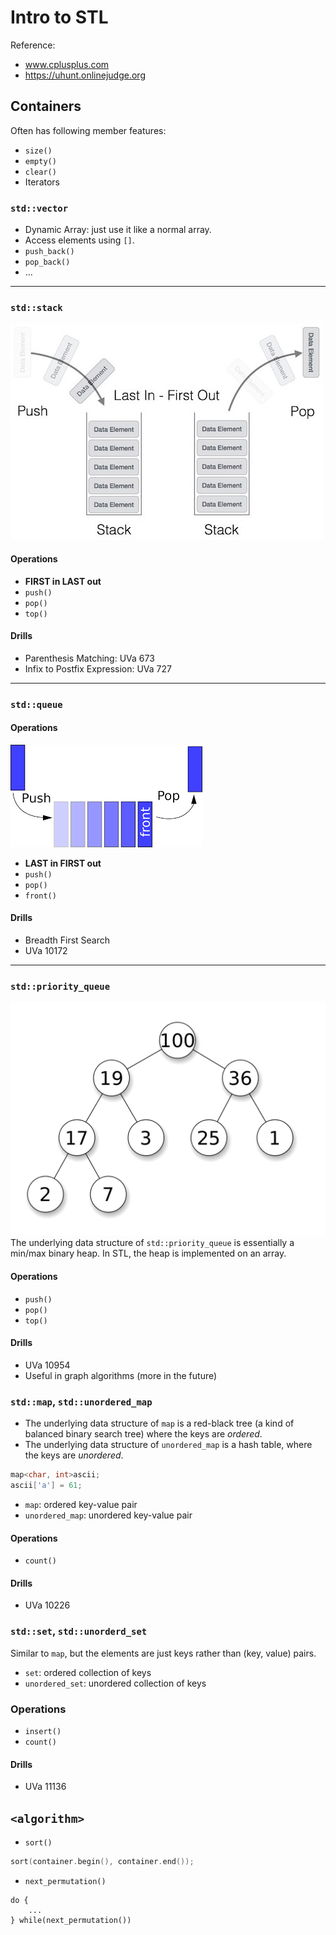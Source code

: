 # Intro to STL
Reference: 
- www.cplusplus.com
- https://uhunt.onlinejudge.org

## Containers
Often has following member features:

- `size()`
- `empty()`
- `clear()`
- Iterators

### `std::vector`
- Dynamic Array: just use it like a normal array.
- Access elements using `[]`.
- `push_back()`
- `pop_back()`
- ...
***
### `std::stack`
![stack](./img/stack.png)
#### Operations
- **FIRST in LAST out** 
- `push()`
- `pop()`
- `top()`
#### Drills
- Parenthesis Matching: UVa 673
- Infix to Postfix Expression: UVa 727
***
### `std::queue`
#### Operations
![queue](./img/queue.png)
- **LAST in FIRST out**
- `push()`
- `pop()`
- `front()`
#### Drills
- Breadth First Search 
- UVa 10172
***
### `std::priority_queue`
![heap](./img/heap.png)
The underlying data structure of `std::priority_queue` is essentially a min/max binary heap. In STL, the heap is implemented on an array.
#### Operations
- `push()`
- `pop()`
- `top()`
#### Drills
- UVa 10954
- Useful in graph algorithms (more in the future)
### `std::map`, `std::unordered_map`
- The underlying data structure of `map` is a red-black tree (a kind of balanced binary search tree) where the keys are *ordered*.
- The underlying data structure of `unordered_map` is a hash table, where the keys are *unordered*.
```c++
map<char, int>ascii;
ascii['a'] = 61;
```
- `map`: ordered key-value pair
- `unordered_map`: unordered key-value pair
#### Operations
- `count()`
#### Drills
- UVa 10226
### `std::set`, `std::unorderd_set`
Similar to `map`, but the elements are just keys rather than (key, value) pairs.
- `set`: ordered collection of keys
- `unordered_set`: unordered collection of keys
### Operations
- `insert()`
- `count()`
#### Drills 
- UVa 11136
## `<algorithm>`
- `sort()`
```c++
sort(container.begin(), container.end());
```
- `next_permutation()`
```
do {
    ...
} while(next_permutation())
```

